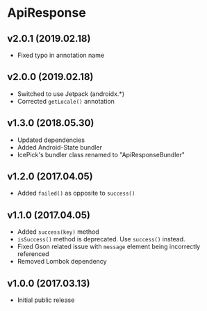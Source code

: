 ApiResponse
===========

v2.0.1 (2019.02.18)
-------------------
- Fixed typo in annotation name

v2.0.0 (2019.02.18)
-------------------
- Switched to use Jetpack (androidx.*)
- Corrected `getLocale()` annotation


v1.3.0 (2018.05.30)
-------------------
- Updated dependencies
- Added Android-State bundler
- IcePick's bundler class renamed to "ApiResponseBundler"


v1.2.0 (2017.04.05)
-------------------
- Added `failed()` as opposite to `success()`


v1.1.0 (2017.04.05)
-------------------
- Added `success(key)` method
- `isSuccess()` method is deprecated. Use `success()` instead.
- Fixed Gson related issue with `message` element being incorrectly referenced
- Removed Lombok dependency


v1.0.0 (2017.03.13)
-------------------
- Initial public release
